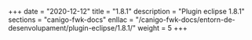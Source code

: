 +++
date        = "2020-12-12"
title       = "1.8.1"
description = "Plugin eclipse 1.8.1"
sections    = "canigo-fwk-docs"
enllac		= "/canigo-fwk-docs/entorn-de-desenvolupament/plugin-eclipse/1.8.1/"
weight		= 5
+++
